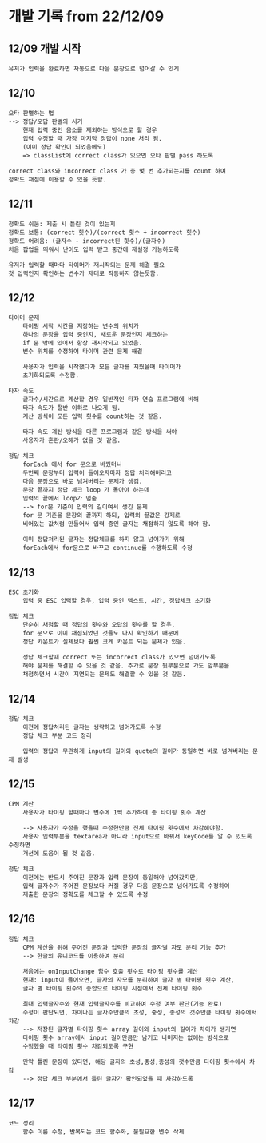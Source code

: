 # 개발 기록 from 22/12/09

## 12/09 개발 시작

    유저가 입력을 완료하면 자동으로 다음 문장으로 넘어갈 수 있게

## 12/10

    오타 판별하는 법
    --> 정답/오답 판별의 시기
        현재 입력 중인 음소를 제외하는 방식으로 할 경우
        입력 수정할 때 가장 마지막 정답이 none 처리 됨.
        (이미 정답 확인이 되었음에도)
        => classList에 correct class가 있으면 오타 판별 pass 하도록

    correct class와 incorrect class 가 총 몇 번 추가되는지를 count 하여
    정확도 채점에 이용할 수 있을 듯함.

## 12/11

    정확도 쉬움: 제출 시 틀린 것이 있는지
    정확도 보통: (correct 횟수)/(correct 횟수 + incorrect 횟수)
    정확도 어려움: (글자수 - incorrect된 횟수)/(글자수)
    처음 팝업을 띄워서 난이도 입력 받고 중간에 재설정 가능하도록

    유저가 입력할 때마다 타이머가 재시작되는 문제 해결 필요
    첫 입력인지 확인하는 변수가 제대로 작동하지 않는듯함.

## 12/12

    타이머 문제
        타이핑 시작 시간을 저장하는 변수의 위치가
        하나의 문장을 입력 중인지, 새로운 문장인지 체크하는
        if 문 밖에 있어서 항상 재시작되고 있었음.
        변수 위치를 수정하여 타이머 관련 문제 해결

        사용자가 입력을 시작했다가 모든 글자를 지웠을때 타이머가
        초기화되도록 수정함.

    타자 속도
        글자수/시간으로 계산할 경우 일반적인 타자 연습 프로그램에 비해
        타자 속도가 절반 이하로 나오게 됨.
        계산 방식이 모든 입력 횟수를 count하는 것 같음.

        타자 속도 계산 방식을 다른 프로그램과 같은 방식을 써야
        사용자가 혼란/오해가 없을 것 같음.

    정답 체크
        forEach 에서 for 문으로 바꿨더니
        두번째 문장부터 입력이 들어오자마자 정답 처리해버리고
        다음 문장으로 바로 넘겨버리는 문제가 생김.
        문장 끝까지 정답 체크 loop 가 돌아야 하는데
        입력의 끝에서 loop가 멈춤
        --> for문 기준이 입력의 길이여서 생긴 문제
        for 문 기준을 문장의 끝까지 하되, 입력의 끝값은 강제로
        비어있는 값처럼 만들어서 입력 중인 글자는 채점하지 않도록 해야 함.

        이미 정답처리된 글자는 정답체크를 하지 않고 넘어가기 위해
        forEach에서 for문으로 바꾸고 continue를 수행하도록 수정

## 12/13

    ESC 초기화
        입력 중 ESC 입력할 경우, 입력 중인 텍스트, 시간, 정답체크 초기화

    정답 체크
        단순히 채점할 때 정답의 횟수와 오답의 횟수를 할 경우,
        for 문으로 이미 채점되었던 것들도 다시 확인하기 때문에
        정답 카운트가 실제보다 훨씬 크게 카운트 되는 문제가 있음.

        정답 체크할때 correct 또는 incorrect class가 있으면 넘어가도록
        해야 문제를 해결할 수 있을 것 같음. 추가로 문장 뒷부분으로 가도 앞부분을
        채점하면서 시간이 지연되는 문제도 해결할 수 있을 것 같음.

## 12/14

    정답 체크
        이전에 정답처리된 글자는 생략하고 넘어가도록 수정
        정답 체크 부분 코드 정리

        입력의 정답과 무관하게 input의 길이와 quote의 길이가 동일하면 바로 넘겨버리는 문제 발생

## 12/15

    CPM 계산
        사용자가 타이핑 할때마다 변수에 1씩 추가하여 총 타이핑 횟수 계산

        --> 사용자가 수정을 했을때 수정한만큼 전체 타이핑 횟수에서 차감해야함.
        사용자 입력부분을 textarea가 아니라 input으로 바꿔서 keyCode를 알 수 있도록 수정하면
        개선에 도움이 될 것 같음.

    정답 체크
        이전에는 반드시 주어진 문장과 입력 문장이 동일해야 넘어갔지만,
        입력 글자수가 주어진 문장보다 커질 경우 다음 문장으로 넘어가도록 수정하여
        제출한 문장의 정확도를 체크할 수 있도록 수정

## 12/16

    정답 체크
        CPM 계산을 위해 주어진 문장과 입력한 문장의 글자별 자모 분리 기능 추가
        --> 한글의 유니코드를 이용하여 분리

        처음에는 onInputChange 함수 호출 횟수로 타이핑 횟수를 계산
        현재: input이 들어오면, 글자의 자모를 분리하여 글자 별 타이핑 횟수 계산,
        글자 별 타이핑 횟수의 총합으로 타이핑 시점에서 전제 타이핑 횟수

        최대 입력글자수와 현재 입력글자수를 비교하여 수정 여부 판단(기능 완료)
        수정이 판단되면, 차이나는 글자수만큼의 초성, 중성, 종성의 갯수만큼 타이핑 횟수에서 차감
        --> 저장된 글자별 타이핑 횟수 array 길이와 input의 길이가 차이가 생기면
        타이핑 횟수 array에서 input 길이만큼만 남기고 나머지는 없애는 방식으로
        수정했을 때 타이핑 횟수 차감되도록 구현

        만약 틀린 문장이 있다면, 해당 글자의 초성,중성,종성의 갯수만큼 타이핑 횟수에서 차감
        --> 정답 체크 부분에서 틀린 글자가 확인되었을 때 차감하도록

## 12/17

    코드 정리
        함수 이름 수정, 반복되는 코드 함수화, 불필요한 변수 삭제
